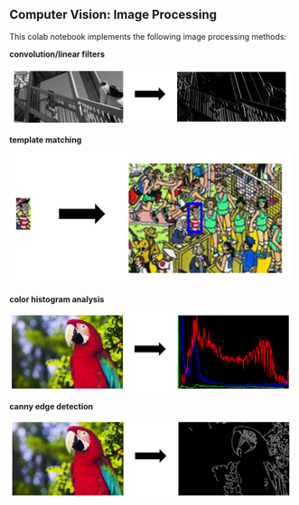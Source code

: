 Computer Vision: Image Processing
---
This colab notebook implements the following image processing methods:

**convolution/linear filters**

<img src="pics/Convolution.PNG" width="500">

**template matching**

<img src="pics/TemplateMatcing.PNG" width="500">

**color histogram analysis**

<img src="pics/ColorHistogram.PNG" width="500">

**canny edge detection**

<img src="pics/CannyEdge.PNG" width="500">
